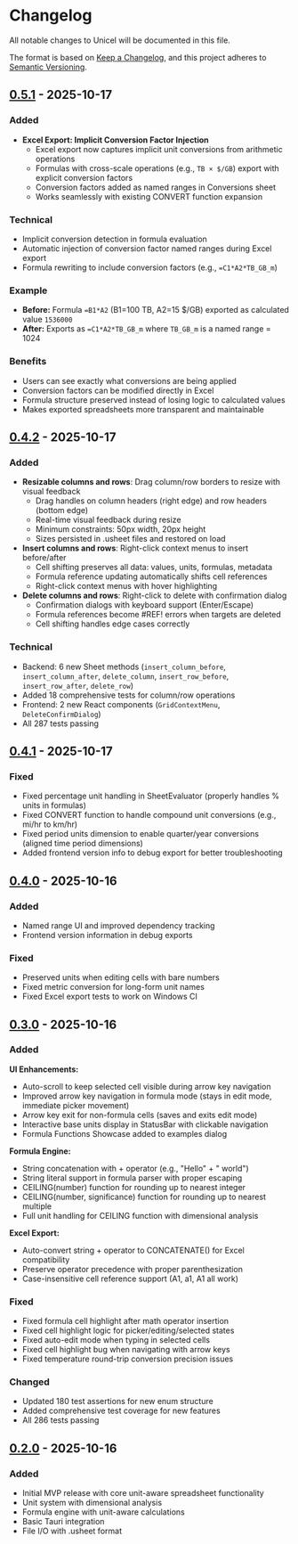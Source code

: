 # Changelog

All notable changes to Unicel will be documented in this file.

The format is based on [Keep a Changelog](https://keepachangelog.com/en/1.0.0/),
and this project adheres to [Semantic Versioning](https://semver.org/spec/v2.0.0.html).

## [0.5.1] - 2025-10-17

### Added
- **Excel Export: Implicit Conversion Factor Injection**
  - Excel export now captures implicit unit conversions from arithmetic operations
  - Formulas with cross-scale operations (e.g., `TB × $/GB`) export with explicit conversion factors
  - Conversion factors added as named ranges in Conversions sheet
  - Works seamlessly with existing CONVERT function expansion

### Technical
- Implicit conversion detection in formula evaluation
- Automatic injection of conversion factor named ranges during Excel export
- Formula rewriting to include conversion factors (e.g., `=C1*A2*TB_GB_m`)

### Example
- **Before:** Formula `=B1*A2` (B1=100 TB, A2=15 $/GB) exported as calculated value `1536000`
- **After:** Exports as `=C1*A2*TB_GB_m` where `TB_GB_m` is a named range = 1024

### Benefits
- Users can see exactly what conversions are being applied
- Conversion factors can be modified directly in Excel
- Formula structure preserved instead of losing logic to calculated values
- Makes exported spreadsheets more transparent and maintainable

## [0.4.2] - 2025-10-17

### Added
- **Resizable columns and rows**: Drag column/row borders to resize with visual feedback
  - Drag handles on column headers (right edge) and row headers (bottom edge)
  - Real-time visual feedback during resize
  - Minimum constraints: 50px width, 20px height
  - Sizes persisted in .usheet files and restored on load
- **Insert columns and rows**: Right-click context menus to insert before/after
  - Cell shifting preserves all data: values, units, formulas, metadata
  - Formula reference updating automatically shifts cell references
  - Right-click context menus with hover highlighting
- **Delete columns and rows**: Right-click to delete with confirmation dialog
  - Confirmation dialogs with keyboard support (Enter/Escape)
  - Formula references become #REF! errors when targets are deleted
  - Cell shifting handles edge cases correctly

### Technical
- Backend: 6 new Sheet methods (`insert_column_before`, `insert_column_after`, `delete_column`, `insert_row_before`, `insert_row_after`, `delete_row`)
- Added 18 comprehensive tests for column/row operations
- Frontend: 2 new React components (`GridContextMenu`, `DeleteConfirmDialog`)
- All 287 tests passing

## [0.4.1] - 2025-10-17

### Fixed
- Fixed percentage unit handling in SheetEvaluator (properly handles % units in formulas)
- Fixed CONVERT function to handle compound unit conversions (e.g., mi/hr to km/hr)
- Fixed period units dimension to enable quarter/year conversions (aligned time period dimensions)
- Added frontend version info to debug export for better troubleshooting

## [0.4.0] - 2025-10-16

### Added
- Named range UI and improved dependency tracking
- Frontend version information in debug exports

### Fixed
- Preserved units when editing cells with bare numbers
- Fixed metric conversion for long-form unit names
- Fixed Excel export tests to work on Windows CI

## [0.3.0] - 2025-10-16

### Added

**UI Enhancements:**
- Auto-scroll to keep selected cell visible during arrow key navigation
- Improved arrow key navigation in formula mode (stays in edit mode, immediate picker movement)
- Arrow key exit for non-formula cells (saves and exits edit mode)
- Interactive base units display in StatusBar with clickable navigation
- Formula Functions Showcase added to examples dialog

**Formula Engine:**
- String concatenation with + operator (e.g., "Hello" + " world")
- String literal support in formula parser with proper escaping
- CEILING(number) function for rounding up to nearest integer
- CEILING(number, significance) function for rounding up to nearest multiple
- Full unit handling for CEILING function with dimensional analysis

**Excel Export:**
- Auto-convert string + operator to CONCATENATE() for Excel compatibility
- Preserve operator precedence with proper parenthesization
- Case-insensitive cell reference support (A1, a1, A1 all work)

### Fixed
- Fixed formula cell highlight after math operator insertion
- Fixed cell highlight logic for picker/editing/selected states
- Fixed auto-edit mode when typing in selected cells
- Fixed cell highlight bug when navigating with arrow keys
- Fixed temperature round-trip conversion precision issues

### Changed
- Updated 180 test assertions for new enum structure
- Added comprehensive test coverage for new features
- All 286 tests passing

## [0.2.0] - 2025-10-16

### Added
- Initial MVP release with core unit-aware spreadsheet functionality
- Unit system with dimensional analysis
- Formula engine with unit-aware calculations
- Basic Tauri integration
- File I/O with .usheet format

[0.5.1]: https://github.com/jacksodj/unicel/compare/v0.4.2...v0.5.1
[0.4.2]: https://github.com/jacksodj/unicel/compare/v0.4.1...v0.4.2
[0.4.1]: https://github.com/jacksodj/unicel/compare/v0.4.0...v0.4.1
[0.4.0]: https://github.com/jacksodj/unicel/compare/v0.3.0...v0.4.0
[0.3.0]: https://github.com/jacksodj/unicel/compare/v0.2.0...v0.3.0
[0.2.0]: https://github.com/jacksodj/unicel/releases/tag/v0.2.0
